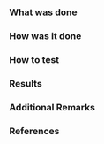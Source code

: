 ### What was done
<!-- Summarize the feature / enhancement -->

### How was it done
<!--
Details on the implementation: 
1. What you add/update/remove
2. Why so
3. Behaviour
4. Feature flag
5. Test cases for the changes (names of test functions)
-->

### How to test
<!-- Provide account (if user specific) and steps -->

### Results
<!--
1. Before/After screenshots and/or videos
2. Relevant logs (if any)
<img src="/uploads/2ebe3783d450560b28f80551ebcca947/1669791501821.jpg" width="320px" />
-->

### Additional Remarks
<!-- Optional. Any piggybacking changes, refactor or learnings that could be shared -->

### References
<!-- Optional, best to have
1. Requirement/Design links
2. Technical doc
3. Stack Overflow
-->

